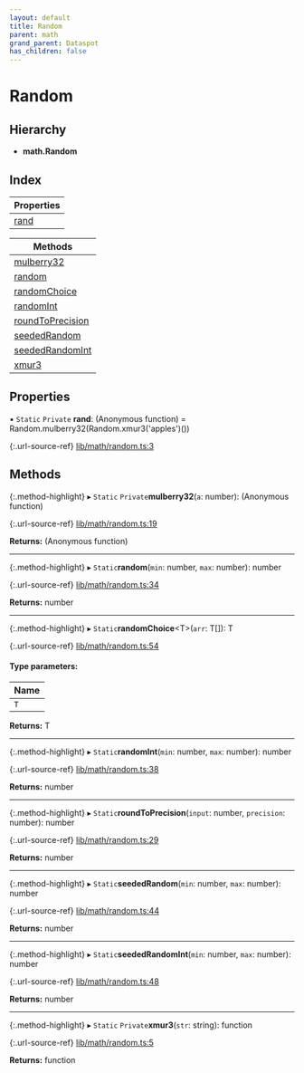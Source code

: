 ```yaml
---
layout: default
title: Random
parent: math
grand_parent: Dataspot
has_children: false
---
```


# Random

## Hierarchy

* **math.Random**

## Index

| Properties |
|-----------|
| [rand](#rand) |

| Methods |
|-----------|
| [mulberry32](#mulberry32) |
| [random](#random) |
| [randomChoice](#randomchoice) |
| [randomInt](#randomint) |
| [roundToPrecision](#roundtoprecision) |
| [seededRandom](#seededrandom) |
| [seededRandomInt](#seededrandomint) |
| [xmur3](#xmur3) |

## Properties

▪ `Static` `Private` **rand**: (Anonymous function) = Random.mulberry32(Random.xmur3('apples')())

{:.url-source-ref}
[lib/math/random.ts:3](https://github.com/ascentcore/dataspot/blob/ef89391/lib/math/random.ts#L3)

## Methods

{:.method-highlight}
▸ `Static` `Private`**mulberry32**(`a`: number): (Anonymous function)

{:.url-source-ref}
[lib/math/random.ts:19](https://github.com/ascentcore/dataspot/blob/ef89391/lib/math/random.ts#L19)

**Returns:** (Anonymous function)

___

{:.method-highlight}
▸ `Static`**random**(`min`: number, `max`: number): number

{:.url-source-ref}
[lib/math/random.ts:34](https://github.com/ascentcore/dataspot/blob/ef89391/lib/math/random.ts#L34)

**Returns:** number

___

{:.method-highlight}
▸ `Static`**randomChoice**\<T>(`arr`: T[]): T

{:.url-source-ref}
[lib/math/random.ts:54](https://github.com/ascentcore/dataspot/blob/ef89391/lib/math/random.ts#L54)

#### Type parameters:

Name |
------ |
`T` |

**Returns:** T

___

{:.method-highlight}
▸ `Static`**randomInt**(`min`: number, `max`: number): number

{:.url-source-ref}
[lib/math/random.ts:38](https://github.com/ascentcore/dataspot/blob/ef89391/lib/math/random.ts#L38)

**Returns:** number

___

{:.method-highlight}
▸ `Static`**roundToPrecision**(`input`: number, `precision`: number): number

{:.url-source-ref}
[lib/math/random.ts:29](https://github.com/ascentcore/dataspot/blob/ef89391/lib/math/random.ts#L29)

**Returns:** number

___

{:.method-highlight}
▸ `Static`**seededRandom**(`min`: number, `max`: number): number

{:.url-source-ref}
[lib/math/random.ts:44](https://github.com/ascentcore/dataspot/blob/ef89391/lib/math/random.ts#L44)

**Returns:** number

___

{:.method-highlight}
▸ `Static`**seededRandomInt**(`min`: number, `max`: number): number

{:.url-source-ref}
[lib/math/random.ts:48](https://github.com/ascentcore/dataspot/blob/ef89391/lib/math/random.ts#L48)

**Returns:** number

___

{:.method-highlight}
▸ `Static` `Private`**xmur3**(`str`: string): function

{:.url-source-ref}
[lib/math/random.ts:5](https://github.com/ascentcore/dataspot/blob/ef89391/lib/math/random.ts#L5)

**Returns:** function
